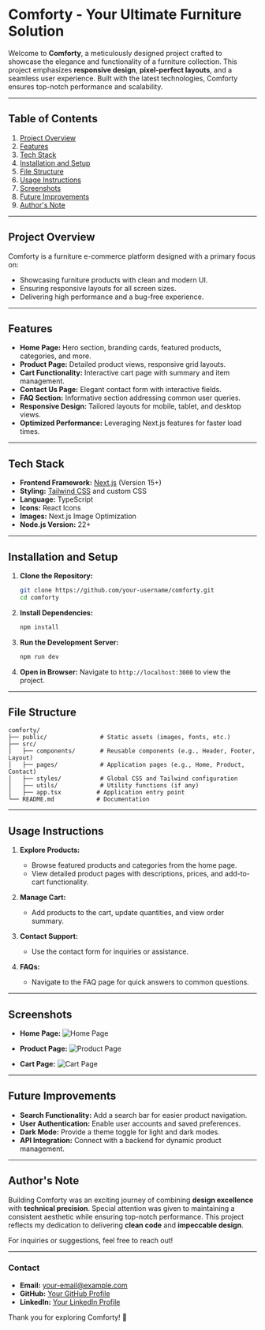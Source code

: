 # Comforty - Your Ultimate Furniture Solution

Welcome to **Comforty**, a meticulously designed project crafted to showcase the elegance and functionality of a furniture collection. This project emphasizes **responsive design**, **pixel-perfect layouts**, and a seamless user experience. Built with the latest technologies, Comforty ensures top-notch performance and scalability.

---

## **Table of Contents**
1. [Project Overview](#project-overview)
2. [Features](#features)
3. [Tech Stack](#tech-stack)
4. [Installation and Setup](#installation-and-setup)
5. [File Structure](#file-structure)
6. [Usage Instructions](#usage-instructions)
7. [Screenshots](#screenshots)
8. [Future Improvements](#future-improvements)
9. [Author's Note](#authors-note)

---

## **Project Overview**
Comforty is a furniture e-commerce platform designed with a primary focus on:
- Showcasing furniture products with clean and modern UI.
- Ensuring responsive layouts for all screen sizes.
- Delivering high performance and a bug-free experience.

---

## **Features**
- **Home Page:** Hero section, branding cards, featured products, categories, and more.
- **Product Page:** Detailed product views, responsive grid layouts.
- **Cart Functionality:** Interactive cart page with summary and item management.
- **Contact Us Page:** Elegant contact form with interactive fields.
- **FAQ Section:** Informative section addressing common user queries.
- **Responsive Design:** Tailored layouts for mobile, tablet, and desktop views.
- **Optimized Performance:** Leveraging Next.js features for faster load times.

---

## **Tech Stack**
- **Frontend Framework:** [Next.js](https://nextjs.org/) (Version 15+)
- **Styling:** [Tailwind CSS](https://tailwindcss.com/) and custom CSS
- **Language:** TypeScript
- **Icons:** React Icons
- **Images:** Next.js Image Optimization
- **Node.js Version:** 22+

---

## **Installation and Setup**

1. **Clone the Repository:**
   ```bash
   git clone https://github.com/your-username/comforty.git
   cd comforty
   ```

2. **Install Dependencies:**
   ```bash
   npm install
   ```

3. **Run the Development Server:**
   ```bash
   npm run dev
   ```

4. **Open in Browser:**
   Navigate to `http://localhost:3000` to view the project.

---

## **File Structure**
```
comforty/
├── public/               # Static assets (images, fonts, etc.)
├── src/
│   ├── components/       # Reusable components (e.g., Header, Footer, Layout)
│   ├── pages/            # Application pages (e.g., Home, Product, Contact)
│   ├── styles/           # Global CSS and Tailwind configuration
│   ├── utils/            # Utility functions (if any)
│   ├── app.tsx          # Application entry point
└── README.md            # Documentation
```

---

## **Usage Instructions**
1. **Explore Products:**
   - Browse featured products and categories from the home page.
   - View detailed product pages with descriptions, prices, and add-to-cart functionality.

2. **Manage Cart:**
   - Add products to the cart, update quantities, and view order summary.

3. **Contact Support:**
   - Use the contact form for inquiries or assistance.

4. **FAQs:**
   - Navigate to the FAQ page for quick answers to common questions.

---

## **Screenshots**
- **Home Page:**
  ![Home Page](https://via.placeholder.com/800x400)

- **Product Page:**
  ![Product Page](https://via.placeholder.com/800x400)

- **Cart Page:**
  ![Cart Page](https://via.placeholder.com/800x400)

---

## **Future Improvements**
- **Search Functionality:** Add a search bar for easier product navigation.
- **User Authentication:** Enable user accounts and saved preferences.
- **Dark Mode:** Provide a theme toggle for light and dark modes.
- **API Integration:** Connect with a backend for dynamic product management.

---

## **Author's Note**
Building Comforty was an exciting journey of combining **design excellence** with **technical precision**. Special attention was given to maintaining a consistent aesthetic while ensuring top-notch performance. This project reflects my dedication to delivering **clean code** and **impeccable design**.

For inquiries or suggestions, feel free to reach out!

---

### **Contact**
- **Email:** your-email@example.com
- **GitHub:** [Your GitHub Profile](https://github.com/your-username)
- **LinkedIn:** [Your LinkedIn Profile](https://linkedin.com/in/your-username)

Thank you for exploring Comforty! 🌟

